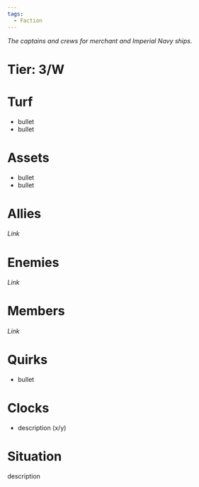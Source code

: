 ```yaml
---
tags:
  - Faction
---
```

*The captains and crews for merchant and Imperial Navy ships.*
# Tier: 3/W
# Turf
- bullet
- bullet
# Assets
- bullet
- bullet
# Allies
###### Link
# Enemies
###### Link
# Members
###### Link
# Quirks
- bullet
# Clocks
- description (x/y)
# Situation
description